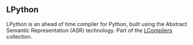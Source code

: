 ## LPython

LPython is an ahead of time compiler for Python, built using the Abstract Semantic Representation (ASR) technology. Part of the
[LCompilers](https://lcompilers.org) collection.
